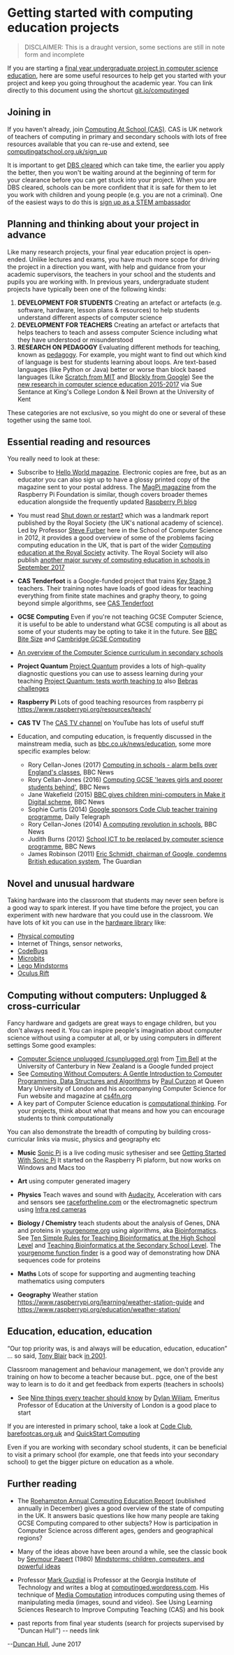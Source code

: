 # Getting started with computing education projects

> DISCLAIMER: This is a draught version, some sections are still in note form and incomplete

If you are starting a [final year undergraduate project in computer science education](https://goo.gl/z9Hs9x), here are some useful resources to help get you started with your project and keep you going throughout the academic year. You can link directly to this document using the shortcut [git.io/computinged](http://git.io/computinged)

## Joining in
If you haven't already, join [Computing At School (CAS)](http://www.computingatschool.org.uk). CAS is UK network of teachers of computing in primary and secondary schools with lots of free resources available that you can re-use and extend, see [computingatschool.org.uk/sign_up](http://www.computingatschool.org.uk/sign_up)

It is important to get [DBS cleared](https://www.gov.uk/disclosure-barring-service-check/overview) which can take time, the earlier you apply the better, then you won't be waiting around at the beginning of term for your clearance before you can get stuck into your project. When you are DBS cleared, schools can be more confident that it is safe for them to let you work with children and young people (e.g. you are not a criminal). One of the easiest ways to do this is [sign up as a STEM ambassador](https://www.stem.org.uk/stem-ambassadors/ambassadors)


## Planning and thinking about your project in advance

Like many research projects, your final year education project is open-ended. Unlike lectures and exams, you have much more scope for driving the project in a direction you want, with help and guidance from your academic supervisors, the teachers in your school and the students and pupils you are working with. In previous years, undergraduate student projects have typically been one of the following kinds:

1. **DEVELOPMENT FOR STUDENTS** Creating an artefact or artefacts (e.g. software, hardware, lesson plans & resources) to help students understand different aspects of computer science
2. **DEVELOPMENT FOR TEACHERS** Creating an artefact or artefacts that helps teachers to teach and assess computer Science including what they have understood or misunderstood
3. **RESEARCH ON PEDAGOGY** Evaluating different methods for teaching, known as [pedagogy](https://en.wikipedia.org/wiki/Pedagogy). For example, you might want to find out which kind of language is best for students learning about loops. Are text-based languages (like Python or Java) better or worse than block based languages (Like [Scratch from MIT](https://scratch.mit.edu) and [Blockly from Google](https://developers.google.com/blockly)) See the [ new research in computer science education 2015-2017](http://community.computingatschool.org.uk/files/8842/original.pptx) via Sue Sentance at King's College London & Neil Brown at the University of Kent

These categories are not exclusive, so you might do one or several of these together using the same tool.

## Essential reading and resources

You really need to look at these:

* Subscribe to [Hello World magazine](https://helloworld.raspberrypi.org/helloworld). Electronic copies  are free, but as an educator you can also sign up to have a glossy printed copy of the magazine sent to your postal address. The [MagPi magazine](http://magpi.cc) from the Raspberry Pi Foundation is similar,  though covers broader themes education alongside the frequently updated [Raspberry Pi blog](https://www.raspberrypi.org/blog/)

* You must read [Shut down or restart?](https://royalsociety.org/topics-policy/projects/computing-in-schools/report/) which was a landmark report published by the Royal Society (the UK's national academy of science).  Led by Professor [Steve Furber](https://en.wikipedia.org/wiki/Steve_Furber) here in the School of Computer Science in 2012, it provides a good overview of some of the problems facing computing education in the UK, that is part of the wider [Computing education at the Royal Society](https://royalsociety.org/topics-policy/projects/computing-education/) activity. The Royal Society will also publish [another major survey of computing education in schools in September 2017](https://royalsociety.org/news/2016/10/launch-computing-education-schools-survey/)

* **CAS Tenderfoot** is a Google-funded project that trains [Key Stage 3](https://en.wikipedia.org/wiki/Key_Stage_3) teachers. Their training notes have loads of good ideas for teaching everything from finite state machines and graphy theory, to going beyond simple algorithms, see
[CAS Tenderfoot](https://www.computingatschool.org.uk/custom_pages/148-tft-available)

* **GCSE Computing** Even if you're not teaching GCSE Computer Science, it is useful to be able to understand what GCSE computing is all about as some of your students may be opting to take it in the future. See [BBC Bite Size](http://www.bbc.co.uk/education/subjects/z34k7ty) and [Cambridge GCSE Computing](https://www.cambridgegcsecomputing.org)
* [An overview of the Computer Science curriculum in secondary schools](http://www.computingatschool.org.uk/data/uploads/ComputingCurric.pdf)
* **Project Quantum** [Project Quantum](https://diagnosticquestions.com/Quantum) provides a lots of high-quality diagnostic questions you can use to assess learning during your teaching [Project Quantum: tests worth teaching to](
http://community.computingatschool.org.uk/resources/4382) also [Bebras challenges](http://challenge.bebras.uk/)

* **Raspberry Pi** Lots of good teaching resources from raspberry pi https://www.raspberrypi.org/resources/teach/

* **CAS TV** The [CAS TV channel](https://www.youtube.com/user/computingatschool ) on YouTube has lots of useful stuff

* Education, and computing education, is frequently discussed in the mainstream media, such as  [bbc.co.uk/news/education](http://www.bbc.co.uk/news/education), some more specific examples below:
    * Rory Cellan-Jones (2017) [Computing in schools - alarm bells over England's classes](http://www.bbc.co.uk/news/technology-40322796), BBC News
    * Rory Cellan-Jones (2016) [Computing GCSE 'leaves girls and poorer students behind'](http://www.bbc.co.uk/news/technology-38364076), BBC News
    * Jane Wakefield (2015) [BBC gives children mini-computers in Make it Digital scheme](http://www.bbc.co.uk/news/technology-31834927), BBC News
    * Sophie Curtis (2014) [Google sponsors Code Club teacher training programme](http://www.telegraph.co.uk/technology/google/10623652/Google-sponsors-Code-Club-teacher-training-programme.html), Daily Telegraph
    * Rory Cellan-Jones (2014) [A computing revolution in schools](http://www.bbc.co.uk/news/technology-29010511), BBC News
    * Judith Burns (2012) [School ICT to be replaced by computer science programme](http://www.bbc.co.uk/news/education-16493929), BBC News
    * James Robinson (2011) [Eric Schmidt, chairman of Google, condemns British education system](https://www.theguardian.com/technology/2011/aug/26/eric-schmidt-chairman-google-education), The Guardian

## Novel and unusual hardware

Taking hardware into the classroom that students may never seen before is a good way to spark interest. If you have time before the project, you can experiment with new hardware that you could use in the classroom. We have lots of kit you can use in the [hardware library](http://studentnet.cs.manchester.ac.uk/ugt/hardware/?view=ug) like:


* [Physical computing](https://www.raspberrypi.org/blog/announcing-our-new-online-training-series)
* Internet of Things, sensor networks,
* [CodeBugs](http://www.codebug.org.uk)
* [Microbits](http://microbit.org)
* [Lego Mindstorms](https://www.lego.com/en-gb/mindstorms)
* [Oculus Rift](https://www.oculus.com)


## Computing without computers: Unplugged & cross-curricular
Fancy hardware and gadgets are great ways to engage children, but you don't always need it. You can inspire people's imagination about computer science without using a computer at all, or by using computers in different settings Some good examples:

* [Computer Science unplugged (csunplugged.org)](http://csunplugged.org) from [Tim Bell](http://www.cosc.canterbury.ac.nz/tim.bell/) at the University of Canterbury in New Zealand is a Google funded project
* See [Computing Without Computers: A Gentle Introduction to Computer Programming, Data Structures and Algorithms](http://www.eecs.qmul.ac.uk/~pc/research/education/puzzles/reading/cwcch13.pdf) by [Paul Curzon](http://www.eecs.qmul.ac.uk/~pc/) at Queen Mary University of London and his accompanying Computer Science for Fun website and magazine at [cs4fn.org](http://www.cs4fn.org)
* A key part of Computer Science education is [computational thinking](https://en.wikipedia.org/wiki/Computational_thinking). For your projects, think about what that means and how you can encourage students to think computationally

You can also demonstrate the breadth of computing by building cross-curricular links via music, physics and geography etc

* **Music** [Sonic Pi](http://sonic-pi.net) is a live coding music sythesiser and see [Getting Started With Sonic Pi](https://www.raspberrypi.org/learning/getting-started-with-sonic-pi/) It started on the Raspberry Pi plaform, but now works on Windows and Macs too

* **Art** using computer generated imagery

* **Physics** Teach waves and sound with [Audacity](http://www.audacityteam.org), Acceleration with cars and sensors see [racefortheline.com](http://www.racefortheline.com) or the electromagnetic spectrum using [Infra red cameras](https://www.raspberrypi.org/products/pi-noir-camera-v2/)

* **Biology / Chemistry** teach students about the analysis of Genes, DNA and proteins in [yourgenome.org](http://www.yourgenome.org) using algorithms, aka [Bioinformatics](https://en.wikipedia.org/wiki/Bioinformatics). See [Ten Simple Rules for Teaching Bioinformatics at the High School Level](https://dx.doi.org/10.1371/journal.pcbi.1002243) and [Teaching Bioinformatics at the Secondary School Level](https://doi.org/10.1371/journal.pcbi.1002242). The [yourgenome function finder](http://www.yourgenome.org/activities/function-finders) is a good way of demonstrating how DNA sequences code for proteins

* **Maths** Lots of scope for supporting and augmenting teaching mathematics using computers

* **Geography**  Weather station https://www.raspberrypi.org/learning/weather-station-guide and https://www.raspberrypi.org/education/weather-station/


## Education, education, education

“Our top priority was, is and always will be education, education, education” ... so said, [Tony Blair](https://en.wikipedia.org/wiki/Tony_Blair) back [in 2001](https://www.theguardian.com/politics/2001/may/23/labour.tonyblair).

Classroom management and behaviour management, we don't provide any training on how to become a teacher because but.. pgce, one of the best way to learn is to do it and get feedback from experts (teachers in schools)

* See [Nine things every teacher should know](https://www.tes.com/us/news/breaking-views/9-things-every-teacher-should-know) by [Dylan Wiliam](https://en.wikipedia.org/wiki/Dylan_Wiliam), Emeritus Professor of Education at the University of London is a good place to start

If you are interested in primary school, take a look at [Code Club](https://www.codeclub.org.uk), [barefootcas.org.uk]( https://barefootcas.org.uk) and [QuickStart Computing](https://community.computingatschool.org.uk/resources/3042)

Even if you are working with secondary school students, it can be beneficial to visit a primary school (for example, one that feeds into your secondary school) to get the bigger picture on education as a whole.

## Further reading
* The [Roehampton Annual Computing Education Report](https://drive.google.com/file/d/0B1xf_L-jCIzYZmZDbFAzb3BPUEk/view) (published annually in December) gives a good overview of the state of computing in the UK. It answers basic questions like how many people are taking GCSE Computing compared to other subjects? How is participation in Computer Science across different ages, genders and geographical regions?
* Many of the ideas above have been around a while, see the classic book by [Seymour Papert](https://en.wikipedia.org/wiki/Seymour_Papert) (1980) [Mindstorms: children, computers, and powerful ideas](http://dl.acm.org/citation.cfm?id=1095592)  


* Professor [Mark Guzdial](https://en.wikipedia.org/wiki/Mark_Guzdial) is Professor at the Georgia Institute of Technology and writes a blog at [computinged.wordpress.com](https://computinged.wordpress.com). His technique of [Media Computation](http://coweb.cc.gatech.edu/mediaComp-teach) introduces  computing using themes of manipulating media (images, sound and video). See Using Learning Sciences Research to Improve Computing Teaching (CAS) and his book

* past reports from final year students (search for projects supervised by "Duncan Hull") -- needs link


--[Duncan Hull](http://www.cs.man.ac.uk/~hulld), June 2017
